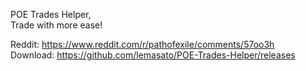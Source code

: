 POE Trades Helper,  
Trade with more ease!

Reddit: https://www.reddit.com/r/pathofexile/comments/57oo3h  
Download: https://github.com/lemasato/POE-Trades-Helper/releases
